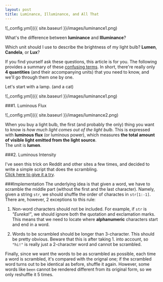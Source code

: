 ```yaml
---
layout: post
title: Luminance, Illuminance, and All That
---
```


![_config.yml]({{ site.baseurl }}/images/luminance1.png)

What's the difference between **luminance** and **Illuminance**?  

Which unit should I use to describe the brightness of my light bulb? **Lumen**, **Candela**, or **Lux**?  

If you find yourself ask these questions, this article is for you. The following provides a summary of these [confusing terms](https://en.wikipedia.org/wiki/Candela#SI_photometric_light_units). 
In short, there're really only **4 quantities** (and their accompanying units) that you need to know, and we'll go through them one by one.  

Let's start with a lamp. (and a cat)  

![_config.yml]({{ site.baseurl }}/images/luminance1.png)

###1. Luminous Flux

![_config.yml]({{ site.baseurl }}/images/luminance2.png)

When you buy a light bulb, the first (and probably the only) thing you want to know is *how much light comes out of the light bulb*. This is expressed with **luminous flux** (or luminous power), which measures **the total amount of visible light emitted from the light source**.     
The unit is **lumen**.  

###2. Luminous Intensity



I've seen this trick on Reddit and other sites a few times, and decided to write a simple script that does the scrambling.  
[Click here to give it a try](http://jasonfly07.github.io/scrambler.html). 


###Implementation
The underlying idea is that given a word, we have to scramble the middle part (without the first and the last character). Namely, given a string `str`, we should shuffle the order of charactes in `str[1:-1]`.  
There are, however, 2 exceptions to this rule:  

1. Non-word characters should not be included. For example, if `str` is *"Eureka!"*, we should ignore both the quotation and exclamation marks. This means that we need to locate where **alphanumeric** characters start and end in a word.  

2. Words to be scrambled should be longer than 3-character. This should be pretty obvious. Beware that this is after taking 1. into account, so `"hi!"` is really just a 2-character word and cannot be scrambled.  

Finally, since we want the words to be as scrambled as possible, each time a word is scrambled, it's compared with the orignal one; if the scrambled word turns out to be identical as before, shuffle it again. However, some words like `been` cannot be rendered different from its original form, so we only reshuffle it 5 times.  